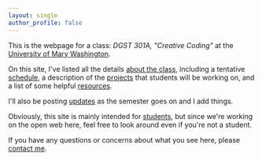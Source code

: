 ```yaml
---
layout: single
author_profile: false
---
```


This is the webpage for a class: _DGST 301A, "Creative Coding"_ at the [University of Mary Washington](http://www.umw.edu).

On this site, I've listed all the details [about the class](/creativecoding/about), including a tentative [schedule](/creativecoding/schedule), a description of the [projects](/creativecoding/projects) that students will be working on, and a list of some helpful [resources](/creativecoding/resources).

I'll also be posting [updates](/creativecoding/updates) as the semester goes on and I add things.

Obviously, this site is mainly intended for [students](/creativecoding/roster), but since we're working on the open web here, feel free to look around even if you're not a student.

If you have any questions or concerns about what you see here, please [contact me](http://www.zachwhalen.net/contact).



